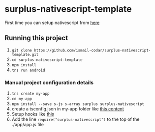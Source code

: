 # surplus-nativescript-template

First time you can setup nativescript from [here](http://docs.nativescript.org/start/ns-setup-installer)

## Running this project
1. `git clone https://github.com/ismail-codar/surplus-nativescript-template.git`
2. `cd surplus-nativescript-template`
3. `npm install`
4. `tns run android`

### Manual project configuration details
1. `tns create my-app`
2. `cd my-app`
3. `npm install --save s-js s-array surplus surplus-nativescript` 
4. create a tsconfig.json in my-app folder like [this content](https://github.com/ismail-codar/surplus-nativescript-template/blob/master/tsconfig.json)
5. Setup hooks like [this](https://github.com/ismail-codar/surplus-nativescript-template/tree/master/hooks)
6. Add the line `require("surplus-nativescript")` to the top of the ./app/app.js file
